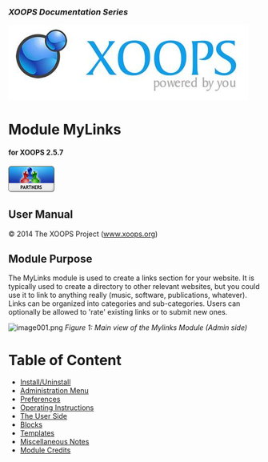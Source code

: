 ### _XOOPS Documentation Series_
![logoXoops.jpg](assets/logoXoops.jpg)

# Module MyLinks
#### for XOOPS 2.5.7
      
![logoModule.png](assets/logoModule.png)
            
## User Manual

© 2014 The XOOPS Project (www.xoops.org)    

## Module Purpose 

The MyLinks module is used to create a links section for your website. It is typically used to create a directory to other relevant websites, but you could use it to link to anything really (music, software, publications, whatever). Links can be organized into categories and sub-categories. Users can optionally be allowed to 'rate' existing links or to submit new ones.

![image001.png](assets/img_03.png)
*Figure 1: Main view of the Mylinks Module (Admin side)*

# Table of Content

* [Install/Uninstall](book/1install.md)
* [Administration Menu](book/2administration.md)
* [Preferences](book/3preferences.md)
* [Operating Instructions](book/4operations.md)
* [The User Side](book/5userside.md)
* [Blocks](book/6blocks.md)
* [Templates](book/7templates.md)
* [Miscellaneous Notes](book/8other.md)
* [Module Credits](book/9credits.md)



 


